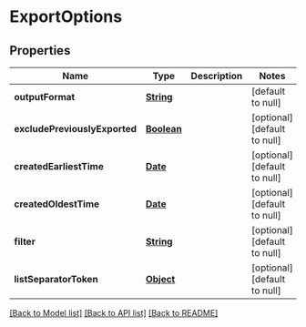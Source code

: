 # ExportOptions
## Properties

Name | Type | Description | Notes
------------ | ------------- | ------------- | -------------
**outputFormat** | [**String**](string) |  | [default to null]
**excludePreviouslyExported** | [**Boolean**](boolean) |  | [optional] [default to null]
**createdEarliestTime** | [**Date**](DateTime) |  | [optional] [default to null]
**createdOldestTime** | [**Date**](DateTime) |  | [optional] [default to null]
**filter** | [**String**](string) |  | [optional] [default to null]
**listSeparatorToken** | [**Object**]() |  | [optional] [default to null]

[[Back to Model list]](../README#documentation-for-models) [[Back to API list]](../README#documentation-for-api-endpoints) [[Back to README]](../README)

